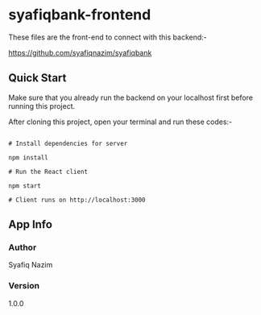 # syafiqbank-frontend

These files are the front-end to connect with this backend:-

https://github.com/syafiqnazim/syafiqbank

## Quick Start

Make sure that you already run the backend on your localhost first before running this project.

After cloning this project, open your terminal and run these codes:-

```

# Install dependencies for server

npm install

# Run the React client

npm start

# Client runs on http://localhost:3000

```

## App Info

### Author

Syafiq Nazim

### Version

1.0.0
